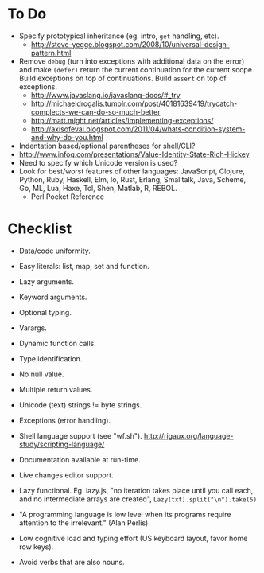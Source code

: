 # To Do #

- Specify prototypical inheritance (eg. intro, `get` handling, etc).
  - http://steve-yegge.blogspot.com/2008/10/universal-design-pattern.html
- Remove `debug` (turn into exceptions with additional data on the error) and make `(defer)` return the current continuation for the current scope. Build exceptions on top of continuations. Build `assert` on top of exceptions.
  - http://www.javaslang.io/javaslang-docs/#_try
  - http://michaeldrogalis.tumblr.com/post/40181639419/trycatch-complects-we-can-do-so-much-better
  - http://matt.might.net/articles/implementing-exceptions/
  - http://axisofeval.blogspot.com/2011/04/whats-condition-system-and-why-do-you.html
- Indentation based/optional parentheses for shell/CLI?
- http://www.infoq.com/presentations/Value-Identity-State-Rich-Hickey
- Need to specify which Unicode version is used?
- Look for best/worst features of other languages: JavaScript, Clojure, Python, Ruby, Haskell, Elm, Io, Rust, Erlang, Smalltalk, Java, Scheme, Go, ML, Lua, Haxe, Tcl, Shen, Matlab, R, REBOL.
  - Perl Pocket Reference

# Checklist #

- Data/code uniformity.
- Easy literals: list, map, set and function.
- Lazy arguments.
- Keyword arguments.
- Optional typing.
- Varargs.
- Dynamic function calls.
- Type identification.
- No null value.
- Multiple return values.
- Unicode (text) strings != byte strings.
- Exceptions (error handling).
- Shell language support (see "wf.sh"). http://rigaux.org/language-study/scripting-language/
- Documentation available at run-time.
- Live changes editor support.
- Lazy functional. Eg. lazy.js, "no iteration takes place until you call each, and no intermediate arrays are created", `Lazy(txt).split("\n").take(5)`

- "A programming language is low level when its programs require attention to the irrelevant." (Alan Perlis).
- Low cognitive load and typing effort (US keyboard layout, favor home row keys).
- Avoid verbs that are also nouns.
